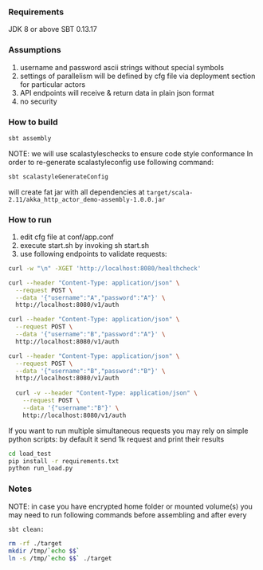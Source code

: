 ### Requirements
JDK 8 or above
SBT 0.13.17

### Assumptions
1) username and password ascii strings without special symbols
2) settings of parallelism will be defined by cfg file via deployment section for particular actors
3) API endpoints will receive & return data in plain json format 
4) no security

### How to build
```bash
sbt assembly
```
NOTE: we will use scalastyleschecks to ensure code style conformance
In order to re-generate scalastyleconfig use following command:
```bash
sbt scalastyleGenerateConfig
```


will create fat jar with all dependencies at `target/scala-2.11/akka_http_actor_demo-assembly-1.0.0.jar`

### How to run

1) edit cfg file at conf/app.conf
2) execute start.sh by invoking sh start.sh
3) use following endpoints to validate requests:
```bash
curl -w "\n" -XGET 'http://localhost:8080/healthcheck'

curl --header "Content-Type: application/json" \
  --request POST \
  --data '{"username":"A","password":"A"}' \
  http://localhost:8080/v1/auth

curl --header "Content-Type: application/json" \
  --request POST \
  --data '{"username":"B","password":"A"}' \
  http://localhost:8080/v1/auth

curl --header "Content-Type: application/json" \
  --request POST \
  --data '{"username":"B","password":"B"}' \
  http://localhost:8080/v1/auth
  
  curl -v --header "Content-Type: application/json" \
    --request POST \
    --data '{"username":"B"}' \
    http://localhost:8080/v1/auth
```

If you want to run multiple simultaneous requests you may rely on simple python scripts:
by default it send 1k request and print their results

```bash
cd load_test
pip install -r requirements.txt
python run_load.py
```

### Notes

NOTE: in case you have encrypted home folder or mounted volume(s)
you may need to run following commands before assembling and after every 
```bash
sbt clean:
```

```bash
rm -rf ./target
mkdir /tmp/`echo $$`
ln -s /tmp/`echo $$` ./target
```
